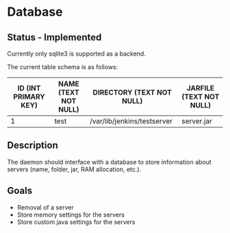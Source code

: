 # Database

## Status - Implemented

Currently only sqlite3 is supported as a backend.

The current table schema is as follows:

| ID (INT PRIMARY KEY) | NAME (TEXT NOT NULL) | DIRECTORY (TEXT NOT NULL)   | JARFILE (TEXT NOT NULL) |
|----------------------|----------------------|-----------------------------|-------------------------|
| 1                    | test                 | /var/lib/jenkins/testserver | server.jar              |

## Description

The daemon should interface with a database to store information about servers (name, folder, jar, RAM allocation, etc.).

## Goals

- Removal of a server
- Store memory settings for the servers
- Store custom java settings for the servers
